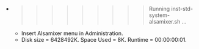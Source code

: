 * >>>>>>>>> Running inst-std-system-alsamixer.sh ...
  * Insert Alsamixer menu in Administration.
  * Disk size = 6428492K. Space Used = 8K. Runtime = 00:00:00:01.
